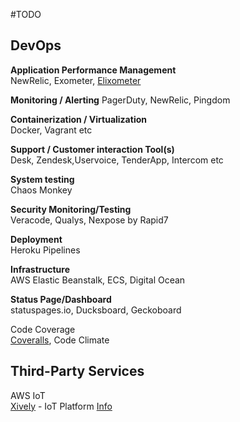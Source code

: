 #TODO

## DevOps

__Application Performance Management__    
NewRelic, Exometer, [Elixometer](https://alexgaribay.com/2016/02/27/using-elixometer-with-phoenix/)    

__Monitoring / Alerting__
PagerDuty, NewRelic, Pingdom    

__Containerization / Virtualization__   
Docker, Vagrant etc    

__Support / Customer interaction Tool(s)__    
Desk, Zendesk,Uservoice, TenderApp, Intercom etc    

__System testing__    
Chaos Monkey     

__Security Monitoring/Testing__    
Veracode, Qualys, Nexpose by Rapid7     

__Deployment__    
Heroku Pipelines     

__Infrastructure__    
AWS Elastic Beanstalk, ECS, Digital Ocean     

__Status Page/Dashboard__     
statuspages.io, Ducksboard, Geckoboard    

Code Coverage    
[Coveralls](https://coveralls.io/pricing), Code Climate

## Third-Party Services

AWS IoT    
[Xively](https://brightergy.app.xively.com/login) - IoT Platform [Info](https://trello.com/c/XUSDzXDH/23-xively-prod-credentials)   

